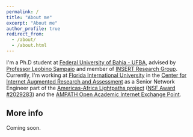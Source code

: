 ```yaml
---
permalink: /
title: "About me"
excerpt: "About me"
author_profile: true
redirect_from: 
  - /about/
  - /about.html
---
```


I'm a Ph.D student at [Federal University of Bahia - UFBA](https://www.ufba.br), advised by [Professor Leobino Sampaio](https://sites.google.com/view/leobino) and member of [INSERT Research Group](https://insert-lab.netlify.app/). Currently, I'm working at [Florida International University](https://www.fiu.edu) in the [Center for Internet Augmented Research and Assessment](https://ciara.fiu.edu) as a Senior Network Engineer part of the [Americas-Africa Lightpaths project](https://amlight.net) ([NSF Award #2029283](https://www.nsf.gov/awardsearch/showAward?AWD_ID=2029283)) and the [AMPATH Open Academic Internet Exchange Point](https://ampath.net).

More info
------
Coming soon.
